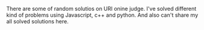There are some of random solutios on URI onine judge. I've solved different kind of problems using Javascript, c++ and python.
And also can't share my all solved solutions here.